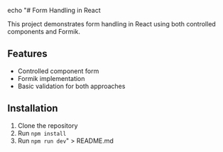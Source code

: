 echo "# Form Handling in React

This project demonstrates form handling in React using both controlled components and Formik.

## Features
- Controlled component form
- Formik implementation
- Basic validation for both approaches

## Installation
1. Clone the repository
2. Run `npm install`
3. Run `npm run dev`" > README.md